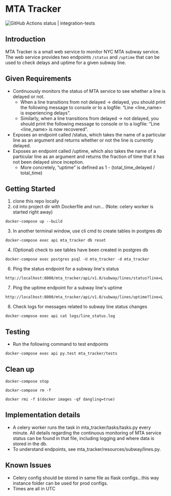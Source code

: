 # MTA Tracker
![GitHub Actions status | integration-tests](https://github.com/clpatterson/mta_tracker/workflows/integration-tests/badge.svg)

## Introduction
MTA Tracker is a small web service to monitor NYC MTA subway service. The web service provides two endpoints ```/status``` and ```/uptime```
that can be used to check delays and uptime for a given subway line.

## Given Requirements
* Continuously monitors the status of MTA service to see whether a line is delayed or not.
    * When a line transitions from not delayed → delayed, you should print the following message to console or to a logfile: “Line <line_name> is experiencing delays”.
    * Similarly, when a line transitions from delayed → not delayed, you should print the following message to console or to a logfile: “Line <line_name> is now recovered”.
* Exposes an endpoint called /status, which takes the name of a particular line as an argument and returns whether or not the line is currently delayed.
* Exposes an endpoint called /uptime, which also takes the name of a particular line as an argument and returns the fraction of time that it has not been delayed since inception.
    * More concretely, “uptime” is defined as 1 - (total_time_delayed / total_time)

## Getting Started
1) clone this repo locally
2) cd into project dir with Dockerfile and run... (Note: celery worker is started right away)
```
docker-compose up --build
```
3) In another terminal window, use cli cmd to create tables in postgres db
```
docker-compose exec api mta_tracker db reset
```
4) (Optional) check to see tables have been created in postgres db
```
docker-compose exec postgres psql -U mta_tracker -d mta_tracker
```
6) Ping the status endpoint for a subway line's status
```
http://localhost:8000/mta_tracker/api/v1.0/subway/lines/status?line=L
```
7) Ping the uptime endpoint for a subway line's uptime
```
http://localhost:8000/mta_tracker/api/v1.0/subway/lines/uptime?line=L
```
8) Check logs for messages related to subway line status changes
```
docker-compose exec api cat logs/line_status.log
```

## Testing
* Run the following command to test endpoints
```bash
docker-compose exec api py.test mta_tracker/tests
```

## Clean up
```
docker-compose stop
```
```
docker-compose rm -f
```
```
docker rmi -f $(docker images -qf dangling=true)
```

## Implementation details
* A celery worker runs the task in mta_tracker/tasks/tasks.py every minute.
All details regarding the continuous monitoring of MTA service status can be
found in that file, including logging and where data is stored in the db.
* To understand endpoints, see mta_tracker/resources/subway/lines.py.

## Known Issues
* Celery config should be stored in same file as flask configs...this way
instance folder can be used for prod configs. 
* Times are all in UTC

